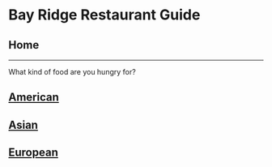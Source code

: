# Bay Ridge Restaurant Guide
## Home
---
What kind of food are you hungry for?
## [American](american/american.md)
## [Asian](asian/asian.md)
## [European](European.md)
